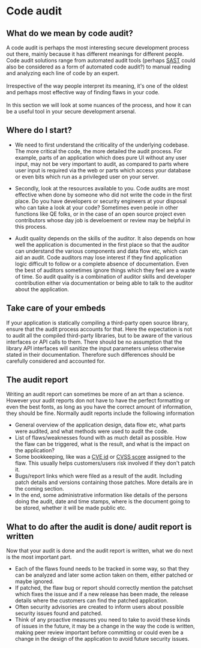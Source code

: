 # Code audit

## What do we mean by code audit?
A code audit is perhaps the most interesting secure development process out there, mainly because it has different meanings for different people. Code audit solutions range from automated audit tools (perhaps [SAST](../code-scanning/sast) could also be considered as a form of automated code audit?) to manual reading and analyzing each line of code by an expert.\
\
Irrespective of the way people interpret its meaning, it's one of the oldest and perhaps most effective way of finding flaws in your code.\
\
In this section we will look at some nuances of the process, and how it can be a useful tool in your secure development arsenal.

## Where do I start?
- We need to first understand the criticality of the underlying codebase. The more critical the code, the more detailed the audit process. For example, parts of an application which does pure UI without any user input, may not be very important to audit, as compared to parts where user input is required via the web or parts which access your database or even bits which run as a privileged user on your server.

- Secondly, look at the resources available to you. Code audits are most effective when done by someone who did not write the code in the first place. Do you have developers or security engineers at your disposal who can take a look at your code? Sometimes even peole in other functions like QE folks, or in the case of an open source project even contributors whose day job is develoement or review may be helpful in this process. 

- Audit quality depends on the skills of the auditor. It also depends on how well the application is documented in the first place so that the auditor can understand the various components and data flow etc, which can aid an audit. Code auditors may lose interest if they find application logic difficult to follow or a complete absence of documentation. Even the best of auditors sometimes ignore things which they feel are a waste of time. So audit quality is a combination of auditor skills and developer contribution either via documentation or being able to talk to the auditor about the application.

## Take care of your embeds
If your application is statically compiling a third-party open source library, ensure that the audit process accounts for that. Here the expectation is not to audit all the compiled third-party libraries, but to be aware of the various interfaces or API calls to them. There should be no assumption that the library API interfaces will sanitize the input parameters unless otherwise stated in their documentation. Therefore such differences should be carefully considered and accounted for.

## The audit report
Writing an audit report can sometimes be more of an art than a science. However your audit reports don not have to have the perfect formatting or even the best fonts, as long as you have the correct amount of information, they should be fine. Normally audit reports include the following information
- General overview of the application design, data flow etc, what parts were audited, and what methods were used to audit the code.
- List of flaws/weaknesses found with as much detail as possible. How the flaw can be triggered, what is the result, and what is the impact on the application? 
- Some bookkeeping, like was a [CVE id](https://cve.mitre.org/) or [CVSS score](https://www.first.org/cvss/) assigned to the flaw. This usually helps customers/users risk involved if they don't patch it.
- Bugs/report links which were filed as a result of the audit. Including patch details and versions containing those patches. More details are in the coming section.
- In the end, some administrative information like details of the persons doing the audit, date and time stamps, where is the document going to be stored, whether it will be made public etc.

## What to do after the audit is done/ audit report is written 
Now that your audit is done and the audit report is written, what we do next is the most important part.
- Each of the flaws found needs to be tracked in some way, so that they can be analyzed and later some action taken on them, either patched or maybe ignored.
- If patched, the flaw bug or report should correctly mention the patchset which fixes the issue and if a new release has been made, the release details where the customers can find the patched application.
- Often security advisories are created to inform users about possible security issues found and patched.
- Think of any proactive measures you need to take to avoid these kinds of issues in the future, it may be a change in the way the code is written, making peer review important before committing or could even be a change in the design of the application to avoid future security issues.


